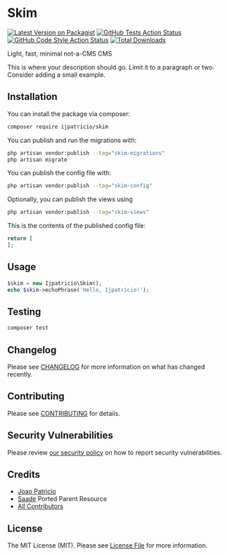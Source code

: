 # Skim

[![Latest Version on Packagist](https://img.shields.io/packagist/v/ijpatricio/skim.svg?style=flat-square)](https://packagist.org/packages/ijpatricio/skim)
[![GitHub Tests Action Status](https://img.shields.io/github/actions/workflow/status/ijpatricio/skim/run-tests.yml?branch=main&label=tests&style=flat-square)](https://github.com/ijpatricio/skim/actions?query=workflow%3Arun-tests+branch%3Amain)
[![GitHub Code Style Action Status](https://img.shields.io/github/actions/workflow/status/ijpatricio/skim/fix-php-code-styling.yml?branch=main&label=code%20style&style=flat-square)](https://github.com/ijpatricio/skim/actions?query=workflow%3A"Fix+PHP+code+styling"+branch%3Amain)
[![Total Downloads](https://img.shields.io/packagist/dt/ijpatricio/skim.svg?style=flat-square)](https://packagist.org/packages/ijpatricio/skim)

Light, fast, minimal not-a-CMS CMS

This is where your description should go. Limit it to a paragraph or two. Consider adding a small example.

## Installation

You can install the package via composer:

```bash
composer require ijpatricio/skim
```

You can publish and run the migrations with:

```bash
php artisan vendor:publish --tag="skim-migrations"
php artisan migrate
```

You can publish the config file with:

```bash
php artisan vendor:publish --tag="skim-config"
```

Optionally, you can publish the views using

```bash
php artisan vendor:publish --tag="skim-views"
```

This is the contents of the published config file:

```php
return [
];
```

## Usage

```php
$skim = new Ijpatricio\Skim();
echo $skim->echoPhrase('Hello, Ijpatricio!');
```

## Testing

```bash
composer test
```

## Changelog

Please see [CHANGELOG](CHANGELOG.md) for more information on what has changed recently.

## Contributing

Please see [CONTRIBUTING](.github/CONTRIBUTING.md) for details.

## Security Vulnerabilities

Please review [our security policy](../../security/policy) on how to report security vulnerabilities.

## Credits

- [Joao Patricio](https://github.com/ijpatricio)
- [Saade](https://github.com/saade/filament-extra) Ported Parent Resource
- [All Contributors](../../contributors)

## License

The MIT License (MIT). Please see [License File](LICENSE.md) for more information.
